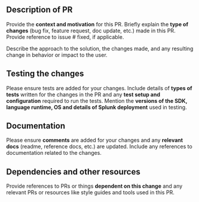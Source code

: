 ## Description of PR

Provide the **context and motivation** for this PR. 
Briefly explain the **type of changes** (bug fix, feature request, doc update, etc.) made in this PR. Provide reference to issue # fixed, if applicable.

Describe the approach to the solution, the changes made, and any resulting change in behavior or impact to the user.

## Testing the changes

Please ensure tests are added for your changes.
Include details of **types of tests** written for the changes in the PR and any **test setup and configuration** required to run the tests.
Mention the **versions of the SDK, language runtime, OS and details of Splunk deployment** used in testing.

## Documentation

Please ensure **comments** are added for your changes and any **relevant docs** (readme, reference docs, etc.) are updated.
Include any references to documentation related to the changes.

## Dependencies and other resources

Provide references to PRs or things **dependent on this change** and any relevant PRs or resources like style guides and tools used in this PR.

